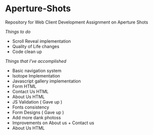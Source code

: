 # Aperture-Shots
Repository for Web Client Development Assignment on Aperture Shots

*Things to do*
* Scroll Reveal implementation
* Quality of Life changes
* Code clean up

*Things that I've accomplished*
* Basic navigation system
* Isotope Implementation
* Javascript gallery implementation
* Form HTML
* Contact Us HTML
* About Us HTML
* JS Validation ( Gave up )
* Fonts consistency
* Form Designs ( Gave up )
* Add more dank photoss
* Improvements on About us + Contact us
* About Us HTML
